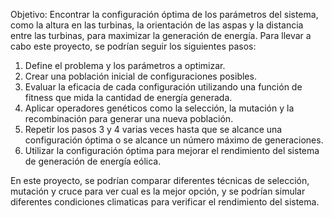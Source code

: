 Objetivo: Encontrar la configuración óptima de los parámetros del sistema,
como la altura en las turbinas, la orientación de las aspas y la distancia
entre las turbinas, para maximizar la generación de energía.
Para llevar a cabo este proyecto, se podrían seguir los siguientes pasos:

1. Define el problema y los parámetros a optimizar.
2. Crear una población inicial de configuraciones posibles.
3. Evaluar la eficacia de cada configuración utilizando una función de fitness que mida la cantidad de energía generada.
4. Aplicar operadores genéticos como la selección, la mutación y la recombinación para generar una nueva población.
5. Repetir los pasos 3 y 4 varias veces hasta que se alcance una configuración óptima o se alcance un número máximo de generaciones.
6. Utilizar la configuración óptima para mejorar el rendimiento del sistema de generación de energía eólica.

En este proyecto, se podrían comparar diferentes técnicas de selección, mutación y cruce para ver cual es la mejor opción, y se podrían simular diferentes condiciones climaticas para verificar el rendimiento del sistema.




